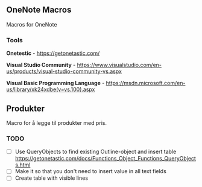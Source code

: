 ## OneNote Macros
Macros for OneNote
### Tools
**Onetestic** - https://getonetastic.com/


**Visual Studio Community** - https://www.visualstudio.com/en-us/products/visual-studio-community-vs.aspx


**Visual Basic Programming Language** - https://msdn.microsoft.com/en-us/library/xk24xdbe(v=vs.100).aspx


## Produkter
Macro for å legge til produkter med pris.
### TODO
- [ ] Use QueryObjects to find existing Outline-object and insert table https://getonetastic.com/docs/Functions_Object_Functions_QueryObjects.html
- [ ] Make it so that you don't need to insert value in all text fields
- [ ] Create table with visible lines
